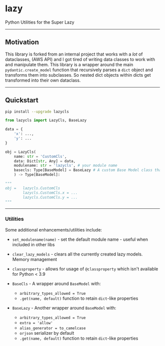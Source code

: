 # lazy
 Python Utilities for the Super Lazy

---

## Motivation

This library is forked from an internal project that works with a _lot_ of dataclasses, (AWS API) and I got tired of writing data classes to work with and manipulate them. This library is a wrapper around the main `pydantic.create_model` function that recursively parses a `dict` object and transforms them into subclasses. So nested dict objects within dicts get transformed into their own dataclass.

---

## Quickstart

```bash
pip install --upgrade lazycls
```

```python
from lazycls import LazyCls, BaseLazy

data = {
    'x': ...,
    'y': ...
}

obj = LazyCls(
    name: str = 'CustomCls',
    data: Dict[str, Any] = data, 
    modulename: str = 'lazycls', # your module name
    basecls: Type[BaseModel] = BaseLazy # A custom Base Model class that is used to generate the model
    ) -> Type[BaseModel]:

"""
obj =   lazycls.CustomCls
        lazycls.CustomCls.x = ...
        lazycls.CustomCls.y = ...
"""

```

---
### Utilities

Some additional enhancements/utilities include:

- `set_modulename(name)` - set the default module name - useful when included in other libs

- `clear_lazy_models` - clears all the currently created lazy models. Memory management

- `classproperty` - allows for usage of `@classproperty` which isn't available for Python < 3.9

- `BaseCls` - A wrapper around `BaseModel` with:
    - `arbitrary_types_allowed = True`
    - `.get(name, default)` function to retain `dict`-like properties

- `BaseLazy` - Another wrapper around `BaseModel` with:
    - `arbitrary_types_allowed = True`
    - `extra = 'allow'`
    - `alias_generator = to_camelcase`
    - `orjson` serializer by default
    - `.get(name, default)` function to retain `dict`-like properties


